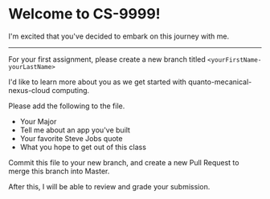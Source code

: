 # Welcome to CS-9999!

I'm excited that you've decided to embark on this journey with me.

--- 

For your first assignment, please create a new branch titled `<yourFirstName-yourLastName>`

I'd like to learn more about you as we get started with quanto-mecanical-nexus-cloud computing. 

Please add the following to the file. 

- Your Major
- Tell me about an app you've built
- Your favorite Steve Jobs quote
- What you hope to get out of this class

Commit this file to your new branch, and create a new Pull Request to merge this branch into Master.

After this, I will be able to review and grade your submission.
